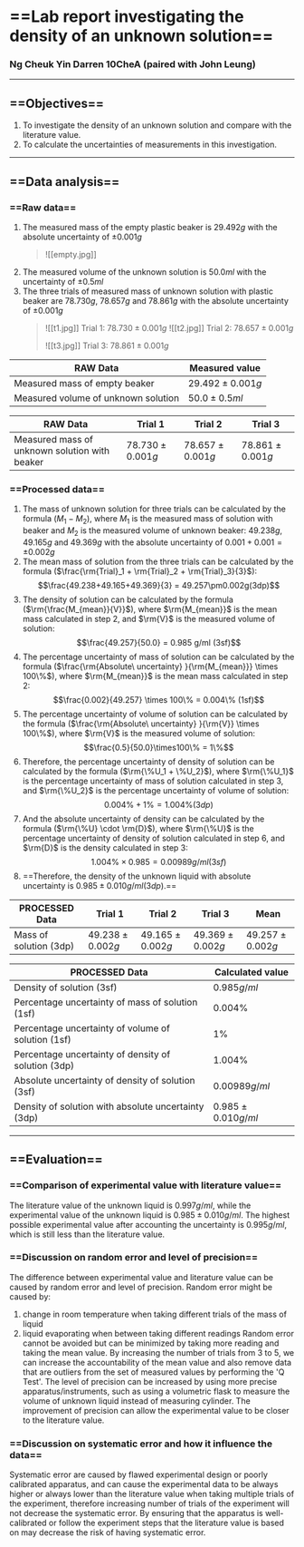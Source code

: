 # ==Lab report investigating the density of an unknown solution==
### Ng Cheuk Yin Darren 10CheA (paired with John Leung)

---

## ==Objectives==

1) To investigate the density of an unknown solution and compare with the literature value.
2) To calculate the uncertainties of measurements in this investigation.

---

## ==Data analysis==

### ==Raw data==

1) The measured mass of the empty plastic beaker is $29.492g$ with the absolute uncertainty of $\pm0.001g$
	> ![[empty.jpg]]
2) The measured volume of the unknown solution is $50.0ml$ with the uncertainty of $\pm0.5ml$
3) The three trials of measured mass of unknown solution with plastic beaker are $78.730g$, $78.657g$ and $78.861g$ with the absolute uncertainty of $\pm0.001g$
	> ![[t1.jpg]] 
	> Trial 1: $78.730\pm0.001g$
	> ![[t2.jpg]]
	> Trial 2: $78.657\pm0.001g$
	> 
	> ![[t3.jpg]]
	> Trial 3: $78.861\pm0.001g$

| RAW Data                            | Measured value    |
| ----------------------------------- | ----------------- |
| Measured mass of empty beaker       | $29.492\pm0.001g$ |
| Measured volume of unknown solution | $50.0\pm0.5ml$          |

| RAW Data                              | Trial 1           | Trial 2           | Trial 3           |
| ------------------------------------- | ----------------- | ----------------- | ----------------- |
| Measured mass of unknown solution with beaker | $78.730\pm0.001g$ | $78.657\pm0.001g$ | $78.861\pm0.001g$ |

### ==Processed data==
1) The mass of unknown solution for three trials can be calculated by the formula ($M_1 - M_2$), where $M_1$ is the measured mass of solution with beaker and $M_2$ is the measured volume of unknown beaker: $49.238g$, $49.165g$ and $49.369g$ with the absolute uncertainty of $0.001 + 0.001 = \pm0.002g$
2) The mean mass of solution from the three trials can be calculated by the formula ($\frac{\rm{Trial}_1 + \rm{Trial}_2 + \rm{Trial}_3}{3}$): $$\frac{49.238+49.165+49.369}{3} = 49.257\pm0.002g(3dp)$$
3) The density of solution can be calculated by the formula ($\rm{\frac{M_{mean}}{V}}$), where $\rm{M_{mean}}$ is the mean mass calculated in step 2, and $\rm{V}$ is the measured volume of solution: $$\frac{49.257}{50.0} = 0.985 g/ml (3sf)$$
4) The percentage uncertainty of mass of solution can be calculated by the formula ($\frac{\rm{Absolute\ uncertainty} }{\rm{M_{mean}}} \times 100\%$), where $\rm{M_{mean}}$ is the mean mass calculated in step 2: $$\frac{0.002}{49.257} \times 100\% = 0.004\% (1sf)$$
5) The percentage uncertainty of volume of solution can be calculated by the formula ($\frac{\rm{Absolute\ uncertainty} }{\rm{V}} \times 100\%$), where $\rm{V}$ is the measured volume of solution: $$\frac{0.5}{50.0}\times100\% = 1\%$$
6) Therefore, the percentage uncertainty of density of solution can be calculated by the formula ($\rm{\%U_1 + \%U_2}$), where $\rm{\%U_1}$ is the percentage uncertainty of mass of solution calculated in step 3, and $\rm{\%U_2}$ is the percentage uncertainty of volume of solution: $$0.004\% + 1\% = 1.004\% (3dp)$$
7) And the absolute uncertainty of density can be calculated by the formula ($\rm{\%U} \cdot \rm{D}$), where $\rm{\%U}$ is the percentage uncertainty of density of solution calculated in step 6, and $\rm{D}$ is the density calculated in step 3: $$1.004\% \times 0.985 = 0.00989g/ml(3sf)$$
8) ==Therefore, the density of the unknown liquid with absolute uncertainty is $0.985\pm0.010g/ml (3dp)$.==

 | PROCESSED Data   | Trial 1           | Trial 2           | Trial 3           | Mean |
 | ---------------- | ----------------- | ----------------- | ----------------- | ---- |
 | Mass of solution (3dp) | $49.238\pm0.002g$ | $49.165\pm0.002g$ | $49.369\pm0.002g$ | $49.257\pm0.002g$    |

| PROCESSED Data                                      | Calculated value    |
| --------------------------------------------------- | ------------------- |
| Density of solution (3sf)                           | $0.985 g/ml$        |
| Percentage uncertainty of mass of solution (1sf)    | $0.004\%$           |
| Percentage uncertainty of volume of solution (1sf)  | $1\%$               |
| Percentage uncertainty of density of solution (3dp) | $1.004\%$           |
| Absolute uncertainty of density of solution (3sf)   | $0.00989g/ml$       |
| Density of solution with absolute uncertainty (3dp) | $0.985\pm0.010g/ml$ |

---

## ==Evaluation==

### ==Comparison of experimental value with literature value==

The literature value of the unknown liquid is $0.997g/ml$, while the experimental value of the unknown liquid is $0.985\pm0.010g/ml$. The highest possible experimental value after accounting the uncertainty is $0.995g/ml$, which is still less than the literature value.

### ==Discussion on random error and level of precision==

The difference between experimental value and literature value can be caused by random error and level of precision.
Random error might be caused by:
1. change in room temperature when taking different trials of the mass of liquid
2. liquid evaporating when between taking different readings
Random error cannot be avoided but can be minimized by taking more reading and taking the mean value. By increasing the number of trials from 3 to 5, we can increase the accountability of the mean value and also remove data that are outliers from the set of measured values by performing the 'Q Test'.
The level of precision can be increased by using more precise apparatus/instruments, such as using a volumetric flask to measure the volume of unknown liquid instead of measuring cylinder.
The improvement of precision can allow the experimental value to be closer to the literature value.

### ==Discussion on systematic error and how it influence the data==

Systematic error are caused by flawed experimental design or poorly calibrated apparatus, and can cause the experimental data to be always higher or always lower than the literature value when taking multiple trials of the experiment, therefore increasing number of trials of the experiment will not decrease the systematic error.
By ensuring that the apparatus is well-calibrated or follow the experiment steps that the literature value is based on may decrease the risk of having systematic error.

